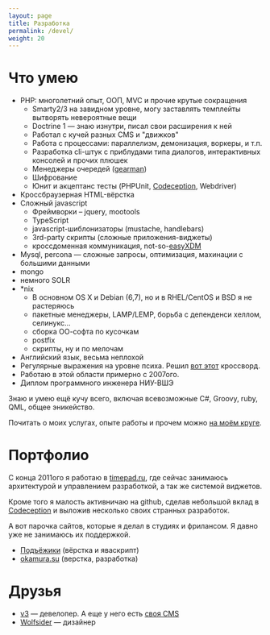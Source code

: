 ```yaml
---
layout: page
title: Разработка
permalink: /devel/
weight: 20
---
```


# Что умею

* PHP: многолетний опыт, ООП, MVC и прочие крутые сокращения
  * Smarty2/3 на завидном уровне, могу заставлять темплейты вытворять невероятные вещи
  * Doctrine 1 — знаю изнутри, писал свои расширения к ней
  * Работал с кучей разных CMS и "движков"
  * Работа с процессами: параллелизм, демонизация, воркеры, и т.п.
  * Разработка cli-штук с приблудами типа диалогов, интерактивных консолей и прочих плюшек
  * Менеджеры очередей ([gearman](http://gearman.org/))
  * Шифрование
  * Юнит и акцептанс тесты (PHPUnit, [Codeception](http://codeception.com/), Webdriver)
* Кроссбраузерная HTML-вёрстка
* Сложный javascript
  * Фреймворки – jquery, mootools
  * TypeScript
  * javascript-шиблонизаторы (mustache, handlebars)
  * 3rd-party скрипты (сложные приложения-виджеты)
  * кроссдоменная коммуникация, not-so-[easyXDM](http://easyxdm.net/wp/)
* Mysql, percona — сложные запросы, оптимизация, махинации с большими данными
* mongo
* немного SOLR
* *nix
  * В основном OS X и Debian (6,7), но и в RHEL/CentOS​ и BSD я не растеряюсь
  * пакетные менеджеры, LAMP/LEMP, борьба с депенденси хеллом, селинукс...
  * сборка ОО-софта по кусочкам
  * postfix
  * скрипты, ну и по мелочам
* Английский язык, весьма неплохой
* Регулярные выражения на уровне психа. Решил [вот этот](http://habrahabr.ru/post/168591/) кроссворд.
* Работаю в этой области примерно с 2007ого.
* Диплом программного инженера НИУ-ВШЭ

Знаю и умею ещё кучу всего, включая всевозможные C#, Groovy, ruby, QML, общее эникейство.

Почитать о моих услугах, опыте работы и прочем можно [на моём круге](http://artyfarty.moikrug.ru/).

# Портфолио

C конца 2011ого я работаю в [timepad.ru](https://timepad.ru/), где сейчас занимаюсь архитектурой и управлением разработкой, а так же системой виджетов.

Кроме того я малость активничаю на github, сделав небольшой вклад в [Codeception](http://codeception.com/) и выложив несколько своих странных разработок.

А вот парочка сайтов, которые я делал в студиях и фрилансом. Я давно уже не занимаюсь их поддержкой.

* [Подъёжики](http://podegiki.ru/) (вёрстка и яваскрипт)
* [okamura.su](http://okamura.su) (верстка, разработка)

# Друзья

* [v3](http://varyen.ru/) — девелопер. А еще у него есть [своя CMS](http://jrcms.ru/)
* [Wolfsider](https://vk.com/zukerberg) — дизайнер

